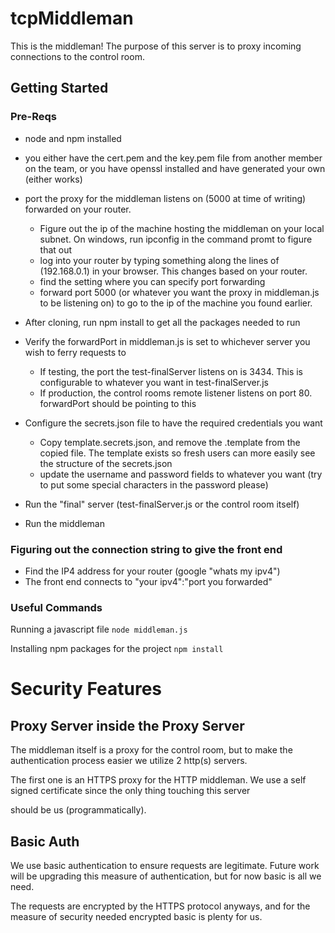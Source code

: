 # tcpMiddleman

This is the middleman! The purpose of this server is to proxy incoming connections to the control room.

## Getting Started
### Pre-Reqs
  * node and npm installed 
  * you either have the cert.pem and the key.pem file from another member on the team, or you have openssl installed and have generated your own (either works)
  * port the proxy for the middleman listens on (5000 at time of writing) forwarded on your router. 
    * Figure out the ip of the machine hosting the middleman on your local subnet. On windows, run ipconfig in the command promt to figure that out
    * log into your router by typing something along the lines of (192.168.0.1) in your browser. This changes based on your router.
    * find the setting where you can specify port forwarding
    * forward port 5000 (or whatever you want the proxy in middleman.js to be listening on) to go to the ip of the machine you found earlier.

* After cloning, run npm install to get all the packages needed to run
* Verify the forwardPort in middleman.js is set to whichever server you wish to ferry requests to
  * If testing, the port the test-finalServer listens on is 3434. This is configurable to whatever you want in test-finalServer.js
  * If production, the control rooms remote listener listens on port 80. forwardPort should be pointing to this
* Configure the secrets.json file to have the required credentials you want
  * Copy template.secrets.json, and remove the .template from the copied file. The template exists so fresh users can more easily see the structure of the secrets.json
  * update the username and password fields to whatever you want (try to put some special characters in the password please)
* Run the "final" server (test-finalServer.js or the control room itself)
* Run the middleman

### Figuring out the connection string to give the front end
* Find the IP4 address for your router (google "whats my ipv4")
* The front end connects to "your ipv4":"port you forwarded"

### Useful Commands
Running a javascript file
`node middleman.js`

Installing npm packages for the project
`npm install`

# Security Features

## Proxy Server inside the Proxy Server 

The middleman itself is a proxy for the control room, but to make the authentication process easier we utilize 2 http(s) servers.

The first one is an HTTPS proxy for the HTTP middleman. We use a self signed certificate since the only thing touching this server

should be us (programmatically). 

## Basic Auth

We use basic authentication to ensure requests are legitimate. Future work will be upgrading this measure of authentication, but for now basic is all we need.

The requests are encrypted by the HTTPS protocol anyways, and for the measure of security needed encrypted basic is plenty for us.





